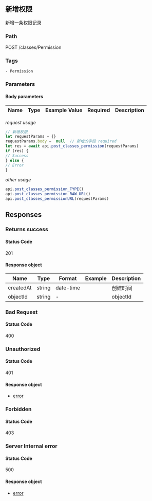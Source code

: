 ## 新增权限

新增一条权限记录
### Path
POST /classes/Permission

### Tags
    - Permission
### Parameters


#### Body parameters

| Name | Type | Example Value | Required | Description |
| ---- | ---- | ------------- | -------- | ----------- |
*request usage*
```javascript
// 新增权限
let requestParams = {}
requestParams.body =  null  // 新增的字段 required
let res = await api.post_classes_permission(requestParams)
if (res) {
// Success
} else {
// Error
}
```
*other usage*
```javascript
api.post_classes_permission_TYPE()
api.post_classes_permission_RAW_URL()
api.post_classes_permissionURL(requestParams)
```

## Responses
### Returns success

#### Status Code
201


#### Response object
| Name | Type | Format | Example | Description |
| ---- | ---- | ------ | ------- | ----------- |
| createdAt | string |  date-time  |  | 创建时间 |
| objectId | string |  -  |  | objectId |

### Bad Request

#### Status Code
400



### Unauthorized

#### Status Code
401


#### Response object
* [error](../models/error.md)

### Forbidden

#### Status Code
403



### Server Internal error

#### Status Code
500


#### Response object
* [error](../models/error.md)

